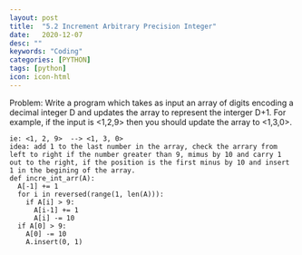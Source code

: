 ```yaml
---
layout: post
title:  "5.2 Increment Arbitrary Precision Integer"
date:   2020-12-07
desc: ""
keywords: "Coding"
categories: [PYTHON]
tags: [python]
icon: icon-html
---
```


Problem: Write a program which takes as input an array of digits encoding a decimal integer D and updates the array to represent the interger D+1. For example, if the input is <1,2,9> then you should update the array to <1,3,0>.


```
ie: <1, 2, 9>  --> <1, 3, 0>
idea: add 1 to the last number in the array, check the arrary from left to right if the number greater than 9, mimus by 10 and carry 1 out to the right, if the position is the first minus by 10 and insert 1 in the begining of the array.
def incre_int_arr(A):
  A[-1] += 1
  for i in reversed(range(1, len(A))):
    if A[i] > 9:
      A[i-1] += 1
      A[i] -= 10
  if A[0] > 9:
    A[0] -= 10
    A.insert(0, 1)
```
